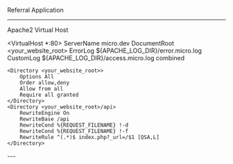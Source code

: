 Referral Application


---
Apache2 Virtual Host

<VirtualHost *:80>
    ServerName micro.dev
    DocumentRoot <your_website_root>
    ErrorLog ${APACHE_LOG_DIR}/error.micro.log
    CustomLog ${APACHE_LOG_DIR}/access.micro.log combined

    <Directory <your_website_root>>
        Options All
        Order allow,deny
        Allow from all
        Require all granted
    </Directory>
    <Directory <your_website_root>/api>
        RewriteEngine On
        RewriteBase /api
        RewriteCond %{REQUEST_FILENAME} !-d
        RewriteCond %{REQUEST_FILENAME} !-f
        RewriteRule ^(.*)$ index.php?_url=/$1 [QSA,L]
    </Directory>
</VirtualHost>
---
